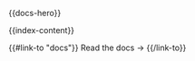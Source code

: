 {{docs-hero}}

<div class="docs-container docs-md">
<section class="docs-max-w-md docs-mx-auto docs-pb-8 docs-mt-6">

{{index-content}}

<div class="docs-my-6">
  {{#link-to "docs"}}
    Read the docs →
  {{/link-to}}
</div>

</section>
</div>